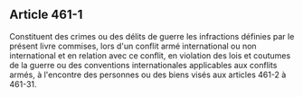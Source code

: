 Article 461-1
----
Constituent des crimes ou des délits de guerre les infractions définies par le
présent livre commises, lors d'un conflit armé international ou non
international et en relation avec ce conflit, en violation des lois et coutumes
de la guerre ou des conventions internationales applicables aux conflits armés,
à l'encontre des personnes ou des biens visés aux articles 461-2 à 461-31.
